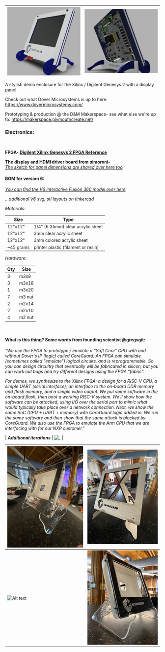 

|![Alt text](V5_A.png?raw=true)|![Alt text](V6_B.png?raw=true)|
|---|---|



A stylish demo enclosure for the Xilinx / Digilent Genesys 2 with a display panel.  

Check out what Dover Microsystems is up to here:
https://www.dovermicrosystems.com/

Prototyping & production @ the D&M Makerspace- see what else we're up to:
https://makerspace.plymouthcreate.net/


### Electronics:

<br>

**FPGA-  [Digilent Xilinx Genesys 2 FPGA Reference](https://reference.digilentinc.com/reference/programmable-logic/genesys-2/reference-manual)**


**The display and HDMI driver board from pimoroni-**  
[*The sketch for panel dimensions are shared over here too*](https://forums.pimoroni.com/t/cad-file-for-hdmi-8-ips-lcd-screen-kit-1024x768/12499/3?u=jesssullivan)



#### BOM for version 6:

 [*You can find the V6 interactive Fusion 360 model over here*](https://a360.co/36RBUQ1)    

 [*...additional V6 svg, stl layouts on tinkercad*](https://www.tinkercad.com/things/6H87w83xGPq)

*Materials:*

|Size   |Type|
|---    |--- |
|12"x12"|1/4" (6.35mm) clear acrylic sheet      |
|12"x12"| 3mm clear acrylic sheet               |
|12"x12"| 3mm colored acrylic sheet             |
|~45 grams| printer plastic (filament or resin) |


*Hardware:*

|Qty| Size |
|---| ---  |
|3  |m3x8  |   
|3  |m3x18 |
|1  |m3x20 |
|7  |m3 nut|
|2  |m2x14 |
|2  |m2x10 |
|4  |m2 nut|

<br>

####  What is this thing?  Some words from founding scientist @gregsgit:

<p>

*"We use the FPGA to prototype / emulate a "Soft Core" CPU with and without Dover's IP (logic) called CoreGuard.
An FPGA can simulate (sometimes called "emulate") logical circuits, and is reprogrammable. So you can design circuitry that eventually will be fabricated in silicon, but you can work out bugs and try different designs using the FPGA "fabric".*

*For demos, we synthesize to the Xilinx FPGA: a design for a RISC-V CPU, a simple UART (serial interface), an interface to the on-board DDR memory and flash memory, and a simple video output. We put some software in the on-board flash, then boot a working RISC-V system. We'll show how the software can be attacked, using I/O over the serial port to mimic what would typically take place over a network connection. Next, we show the same SoC (CPU + UART + memory) with CoreGuard logic added in. We run the same software and then show that the same attack is blocked by CoreGuard.  We also use the FPGA to emulate the Arm CPU that we are interfacing with for our NXP customer."*

</p>


| ***Additional iterations*** | [![.](http://img.youtube.com/vi/tClsJNgJHt4/0.jpg)](https://www.youtube.com/watch?v=tClsJNgJHt4 ".") |

| ![](archive/unnamed1.jpg) | ![](archive/unnamed2.jpg) |
|---    |---  |
| ![Alt text](LaserCuts.gif?raw=true) |![](archive/unnamed.jpg) |
